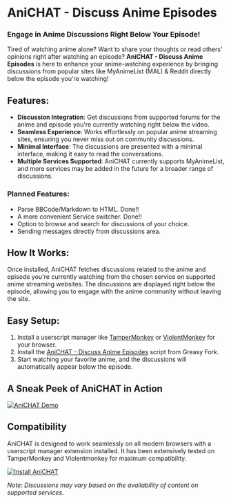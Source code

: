 AniCHAT - Discuss Anime Episodes
================================

### Engage in Anime Discussions Right Below Your Episode!

Tired of watching anime alone? Want to share your thoughts or read others' opinions right after watching an episode? **AniCHAT - Discuss Anime Episodes** is here to enhance your anime-watching experience by bringing discussions from popular sites like MyAnimeList (MAL) & Reddit directly below the episode you're watching!

Features:
---------

* **Discussion Integration**: Get discussions from supported forums for the anime and episode you're currently watching right below the video.
* **Seamless Experience**: Works effortlessly on popular anime streaming sites, ensuring you never miss out on community discussions.
* **Minimal Interface**: The discussions are presented with a minimal interface, making it easy to read the conversations.
* **Multiple Services Supported**: AniCHAT currently supports MyAnimeList, and more services may be added in the future for a broader range of discussions.

### Planned Features:

* Parse BBCode/Markdown to HTML. Done!!
* A more convenient Service switcher. Done!!
* Option to browse and search for discussions of your choice.
* Sending messages directly from discussions area.

How It Works:
-------------

Once installed, AniCHAT fetches discussions related to the anime and episode you're currently watching from the chosen service on supported anime streaming websites. The discussions are displayed right below the episode, allowing you to engage with the anime community without leaving the site.

Easy Setup:
-----------

1. Install a userscript manager like [TamperMonkey](https://www.tampermonkey.net/) or [ViolentMonkey](https://violentmonkey.github.io/get-it/) for your browser.
2. Install the [AniCHAT - Discuss Anime Episodes](https://greasyfork.org/en/scripts/485793-anichat-discuss-anime-episodes) script from Greasy Fork.
3. Start watching your favorite anime, and the discussions will automatically appear below the episode.

A Sneak Peek of AniCHAT in Action
---------------------------------

[![AniCHAT Demo](https://i.imgur.com/z3KSZR7.png)](https://imgur.com/z3KSZR7)

Compatibility
-------------

AniCHAT is designed to work seamlessly on all modern browsers with a userscript manager extension installed. It has been extensively tested on TamperMonkey and Violentmonkey for maximum compatibility.

[![Install AniCHAT](https://img.shields.io/badge/Install-Now-brightgreen)](https://greasyfork.org/en/scripts/485793-anichat-discuss-anime-episodes)

_Note: Discussions may vary based on the availability of content on supported services._
